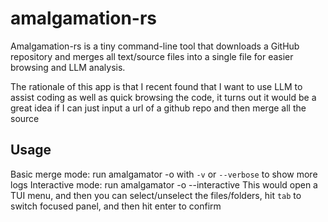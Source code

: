 # amalgamation-rs

Amalgamation-rs is a tiny command-line tool that downloads a GitHub repository and merges all text/source files into a single file for easier browsing and LLM analysis.

The rationale of this app is that I recent found that I want to use LLM to assist coding as well as quick browsing the
code, it turns out it would be a great idea if I can just input a url of a github repo and then merge all the source

## Usage

Basic merge mode:
    run amalgamator <url> -o <output-name>
with `-v` or `--verbose` to show more logs
Interactive mode:
    run amalgamator <url> -o <output-name> --interactive
This would open a TUI menu, and then you can select/unselect the files/folders, hit `tab` to switch focused panel, and then hit enter to confirm